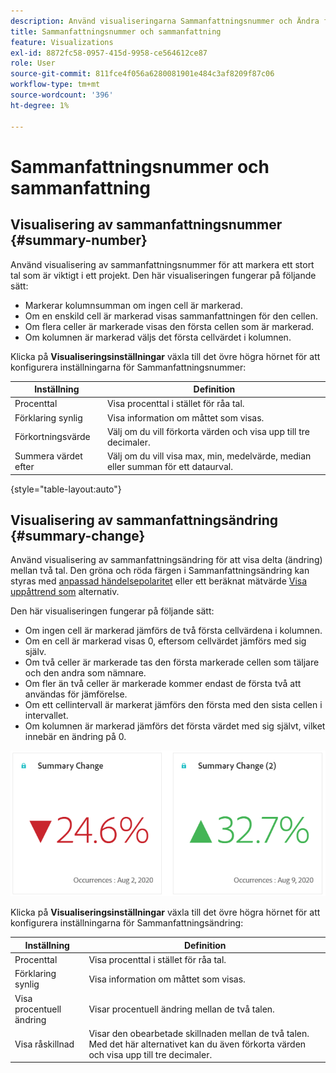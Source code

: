 ```yaml
---
description: Använd visualiseringarna Sammanfattningsnummer och Ändra för att visa viktiga datapunkter i ett projekt.
title: Sammanfattningsnummer och sammanfattning
feature: Visualizations
exl-id: 8872fc58-0957-415d-9958-ce564612ce87
role: User
source-git-commit: 811fce4f056a6280081901e484c3af8209f87c06
workflow-type: tm+mt
source-wordcount: '396'
ht-degree: 1%

---
```


# Sammanfattningsnummer och sammanfattning

## Visualisering av sammanfattningsnummer {#summary-number}

Använd visualisering av sammanfattningsnummer för att markera ett stort tal som är viktigt i ett projekt. Den här visualiseringen fungerar på följande sätt:

* Markerar kolumnsumman om ingen cell är markerad.
* Om en enskild cell är markerad visas sammanfattningen för den cellen.
* Om flera celler är markerade visas den första cellen som är markerad.
* Om kolumnen är markerad väljs det första cellvärdet i kolumnen.

Klicka på **Visualiseringsinställningar** växla till det övre högra hörnet för att konfigurera inställningarna för Sammanfattningsnummer:

| Inställning | Definition |
|--- |--- |
| Procenttal | Visa procenttal i stället för råa tal. |
| Förklaring synlig | Visa information om måttet som visas. |
| Förkortningsvärde | Välj om du vill förkorta värden och visa upp till tre decimaler. |
| Summera värdet efter | Välj om du vill visa max, min, medelvärde, median eller summan för ett dataurval. |

{style="table-layout:auto"}

## Visualisering av sammanfattningsändring {#summary-change}

Använd visualisering av sammanfattningsändring för att visa delta (ändring) mellan två tal. Den gröna och röda färgen i Sammanfattningsändring kan styras med [anpassad händelsepolaritet](https://experienceleague.adobe.com/docs/analytics/admin/admin-tools/success-events/success-event.html) eller ett beräknat mätvärde [Visa uppåttrend som](https://experienceleague.adobe.com/docs/analytics/components/calculated-metrics/calcmetric-workflow/cm-build-metrics.html) alternativ.

Den här visualiseringen fungerar på följande sätt:

* Om ingen cell är markerad jämförs de två första cellvärdena i kolumnen.
* Om en cell är markerad visas 0, eftersom cellvärdet jämförs med sig själv.
* Om två celler är markerade tas den första markerade cellen som täljare och den andra som nämnare.
* Om fler än två celler är markerade kommer endast de första två att användas för jämförelse.
* Om ett cellintervall är markerat jämförs den första med den sista cellen i intervallet.
* Om kolumnen är markerad jämförs det första värdet med sig självt, vilket innebär en ändring på 0.


![Visualisering av sammanfattningsändring som visar delta mellan två tal.](assets/summary-change.png)


Klicka på **Visualiseringsinställningar** växla till det övre högra hörnet för att konfigurera inställningarna för Sammanfattningsändring:

| Inställning | Definition |
|--- |--- |
| Procenttal | Visa procenttal i stället för råa tal. |
| Förklaring synlig | Visa information om måttet som visas. |
| Visa procentuell ändring | Visar procentuell ändring mellan de två talen. |
| Visa råskillnad | Visar den obearbetade skillnaden mellan de två talen. Med det här alternativet kan du även förkorta värden och visa upp till tre decimaler. |
